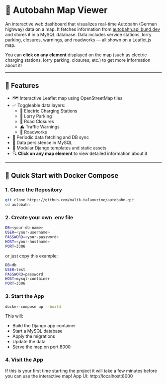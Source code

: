 # 🚧 Autobahn Map Viewer

An interactive web dashboard that visualizes real-time Autobahn (German highway) data on a map. It fetches information from [autobahn.api.bund.dev](https://autobahn.api.bund.dev/) and stores it in a MySQL database. Data includes service stations, lorry parking, closures, warnings, and roadworks — all shown on a Leaflet.js map.

You can **click on any element** displayed on the map (such as electric charging stations, lorry parking, closures, etc.) to get more information about it!

---

## 🌟 Features

- 🗺️ Interactive Leaflet map using OpenStreetMap tiles
- ✅ Toggleable data layers:
  - 🚉 Electric Charging Stations
  - 🚛 Lorry Parking
  - 🚧 Road Closures
  - ⚠️ Traffic Warnings
  - 🔨 Roadworks
- 🔄 Periodic data fetching and DB sync
- 💾 Data persistence in MySQL
- 🧩 Modular Django templates and static assets
- 🔍 **Click on any map element** to view detailed information about it

---

## 🐳 Quick Start with Docker Compose

### 1. Clone the Repository

```bash
git clone https://github.com/malik-talaouzine/autobahn.git
cd autobahn

```

### 2. Create your own .env file
```bash
DB=<your-db-name>
USER=<your-username>
PASSWORD=<your-password>
HOST=<your-hostname>
PORT=3306
```
or just copy this example:
```bash
DB=db
USER=test
PASSWORD=password
HOST=mysql-container
PORT=3306
```

### 3. Start the App
```bash
docker-compose up --build
```

This will:

- Build the Django app container
- Start a MySQL database
- Apply the migrations
- Update the data
- Serve the map on port 8000

### 4. Visit the App
If this is your first time starting the project it will take a few minutes before you can use the interactive map!
App UI: http://localhost:8000

